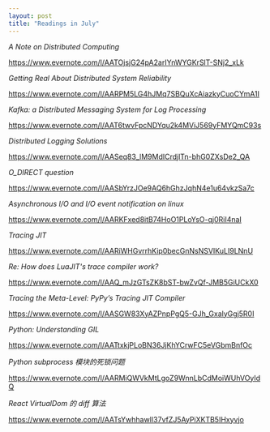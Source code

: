 ```yaml
---
layout: post
title: "Readings in July"
---
```


*A Note on Distributed Computing*

https://www.evernote.com/l/AATOjsjG24pA2arIYnWYGKrSlT-SNj2_xLk

*Getting Real About Distributed System Reliability*

https://www.evernote.com/l/AARPM5LG4hJMq7SBQuXcAiazkyCuoCYmA1I

*Kafka: a Distributed Messaging System for Log Processing*

https://www.evernote.com/l/AAT6twvFpcNDYqu2k4MViJ569yFMYQmC93s

*Distributed Logging Solutions*

https://www.evernote.com/l/AASeq83_lM9MdICrdjlTn-bhG0ZXsDe2_QA

*O_DIRECT question*

https://www.evernote.com/l/AASbYrzJOe9AQ6hGhzJqhN4e1u64vkzSa7c

*Asynchronous I/O and I/O event notification on linux*

https://www.evernote.com/l/AARKFxed8itB74HoO1PLoYsO-qj0RiI4naI

*Tracing JIT*

https://www.evernote.com/l/AARiWHGvrrhKip0becGnNsNSVIKuLI9LNnU

*Re: How does LuaJIT's trace compiler work?*

https://www.evernote.com/l/AAQ_mJzGTsZK8bST-bwZvQf-JMB5GiUCkX0

*Tracing the Meta-Level: PyPy’s Tracing JIT Compiler*

https://www.evernote.com/l/AASGW83XyAZPnpPgQ5-GJh_GxalyGgj5R0I

*Python: Understanding GIL*

https://www.evernote.com/l/AATtxkjPLoBN36JjKhYCrwFC5eVGbmBnfOc

*Python subprocess 模块的死锁问题*

https://www.evernote.com/l/AARMiQWVkMtLgoZ9WnnLbCdMoiWUhVOyIdQ

*React VirtualDom 的 diff 算法*

https://www.evernote.com/l/AATsYwhhawlI37vfZJ5AyPiXKTB5IHxyvjo
